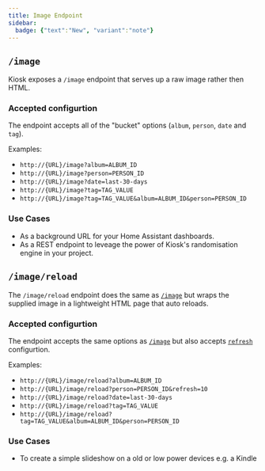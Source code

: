 ```yaml
---
title: Image Endpoint
sidebar:
  badge: {"text":"New", "variant":"note"}
---
```


## `/image`

Kiosk exposes a `/image` endpoint that serves up a raw image rather then HTML.

### Accepted configurtion
The endpoint accepts all of the "bucket" options (`album`, `person`, `date` and `tag`).

Examples:
- `http://{URL}/image?album=ALBUM_ID`
- `http://{URL}/image?person=PERSON_ID`
- `http://{URL}/image?date=last-30-days`
- `http://{URL}/image?tag=TAG_VALUE`
- `http://{URL}/image?tag=TAG_VALUE&album=ALBUM_ID&person=PERSON_ID`


### Use Cases
- As a background URL for your Home Assistant dashboards.
- As a REST endpoint to leveage the power of Kiosk's randomisation engine in your project.


## `/image/reload`

The `/image/reload` endpoint does the same as [`/image`](#image) but wraps the supplied image in a lightweight HTML page that auto reloads.

### Accepted configurtion
The endpoint accepts the same options as [`/image`](#image) but also accepts [`refresh`](/configuration/behavior/#refresh) configurtion.

Examples:
- `http://{URL}/image/reload?album=ALBUM_ID`
- `http://{URL}/image/reload?person=PERSON_ID&refresh=10`
- `http://{URL}/image/reload?date=last-30-days`
- `http://{URL}/image/reload?tag=TAG_VALUE`
- `http://{URL}/image/reload?tag=TAG_VALUE&album=ALBUM_ID&person=PERSON_ID`


### Use Cases
- To create a simple slideshow on a old or low power devices e.g. a Kindle
